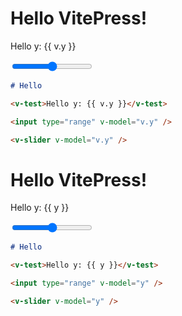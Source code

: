 # Hello VitePress!

<v-test>Hello y: {{ v.y }}</v-test>

<input type="range" v-model="v.y" />

<v-slider v-model="v.y" />

```md
# Hello

<v-test>Hello y: {{ v.y }}</v-test>

<input type="range" v-model="v.y" />

<v-slider v-model="v.y" />
```

<script setup>
const y = $ref(20)
</script>

# Hello VitePress!

<v-test>Hello y: {{ y }}</v-test>

<input type="range" v-model="y" />

<v-slider v-model="y" />

```md
# Hello

<v-test>Hello y: {{ y }}</v-test>

<input type="range" v-model="y" />

<v-slider v-model="y" />
```

